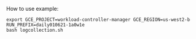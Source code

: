How to use example:
```
export GCE_PROJECT=workload-controller-manager GCE_REGION=us-west2-b RUN_PREFIX=daily010621-1a0w1e
bash logcollection.sh
```
